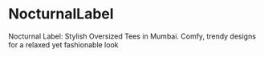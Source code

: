 # NocturnalLabel
Nocturnal Label: Stylish Oversized Tees in Mumbai. Comfy, trendy designs for a relaxed yet fashionable look
